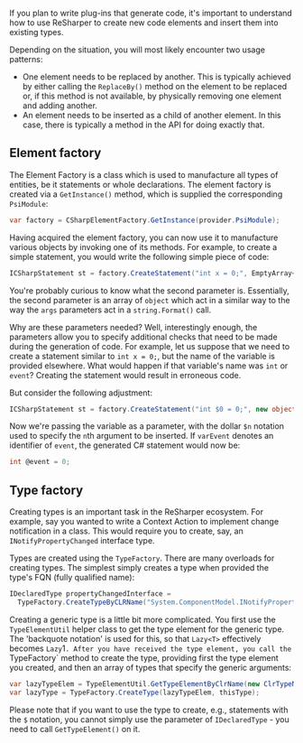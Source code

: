 [//]: # (title: Generating Code)

If you plan to write plug-ins that generate code, it's important to understand how to use ReSharper to create new code elements and insert them into existing types.

Depending on the situation, you will most likely encounter two usage patterns:

* One element needs to be replaced by another. This is typically achieved by either calling the `ReplaceBy()` method on the element to be replaced or, if this method is not available, by physically removing one element and adding another.
* An element needs to be inserted as a child of another element. In this case, there is typically a method in the API for doing exactly that.

## Element factory

The Element Factory is a class which is used to manufacture all types of entities, be it statements or whole declarations. The element factory is created via a `GetInstance()` method, which is supplied the corresponding `PsiModule`:

```csharp
var factory = CSharpElementFactory.GetInstance(provider.PsiModule);
```

Having acquired the element factory, you can now use it to manufacture various objects by invoking one of its methods. For example, to create a simple statement, you would write the following simple piece of code:

```csharp
ICSharpStatement st = factory.CreateStatement("int x = 0;", EmptyArray<object>.Instance);
```

You're probably curious to know what the second parameter is. Essentially, the second parameter is an array of `object` which act in a similar way to the way the `args` parameters act in a `string.Format()` call.

Why are these parameters needed? Well, interestingly enough, the parameters allow you to specify additional checks that need to be made during the generation of code. For example, let us suppose that we need to create a statement similar to `int x = 0;`, but the name of the variable is provided elsewhere. What would happen if that variable's name was `int` or `event`? Creating the statement would result in erroneous code.

But consider the following adjustment:

```csharp
ICSharpStatement st = factory.CreateStatement("int $0 = 0;", new object[]{varEvent});
```

Now we're passing the variable as a parameter, with the dollar `$n` notation used to specify the `n`th argument to be inserted. If `varEvent` denotes an identifier of `event`, the generated C# statement would now be:

```csharp
int @event = 0;
```

## Type factory

Creating types is an important task in the ReSharper ecosystem. For example, say you wanted to write a Context Action to implement change notification in a class. This would require you to create, say, an `INotifyPropertyChanged` interface type.

Types are created using the `TypeFactory`. There are many overloads for creating types. The simplest simply creates a type when provided the type's FQN (fully qualified name):

```csharp
IDeclaredType propertyChangedInterface =
  TypeFactory.CreateTypeByCLRName("System.ComponentModel.INotifyPropertyChanged", provider.PsiModule);
```

Creating a generic type is a little bit more complicated. You first use the `TypeElementUtil` helper class to get the type element for the generic type. The 'backquote notation' is used for this, so that `Lazy<T>` effectively becomes `Lazy`1`. After you have received the type element, you call the `TypeFactory` method to create the type, providing first the type element you created, and then an array of types that specify the generic arguments:

```csharp
var lazyTypeElem = TypeElementUtil.GetTypeElementByClrName(new ClrTypeName("System.Lazy`1"), psiModule);
var lazyType = TypeFactory.CreateType(lazyTypeElem, thisType);
```

Please note that if you want to use the type to create, e.g., statements with the `$` notation, you cannot simply use the parameter of `IDeclaredType` - you need to call `GetTypeElement()` on it.